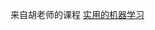 来自胡老师的课程 [实用的机器学习](https://www.bilibili.com/video/BV1Gw4m1i7ys/?spm_id_from=333.1007.top_right_bar_window_custom_collection.content.click&vd_source=8924ad59b4f62224f165e16aa3d04f00)
